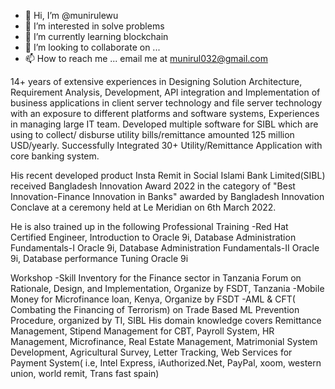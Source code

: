 - 👋 Hi, I’m @munirulewu
- 👀 I’m interested in solve problems
- 🌱 I’m currently learning blockchain
- 💞️ I’m looking to collaborate on ...
- 📫 How to reach me ... email me at munirul032@gmail.com

14+ years of extensive experiences in Designing Solution Architecture, Requirement Analysis, Development, API integration and Implementation of business applications in client server technology and file server technology with an exposure to different platforms and software systems, Experiences in managing large IT team. Developed multiple software for SIBL which are using to collect/ disburse utility bills/remittance amounted 125 million USD/yearly. Successfully Integrated 30+ Utility/Remittance Application with core banking system.

His recent developed product Insta Remit in Social Islami Bank Limited(SIBL) received Bangladesh Innovation Award 2022 in the category of "Best Innovation-Finance Innovation in Banks" awarded by Bangladesh Innovation Conclave at a ceremony held at Le Meridian on 6th March 2022.

He is also trained up in the following Professional Training 
 -Red Hat Certified Engineer, Introduction to Oracle 9i, Database Administration Fundamentals-I Oracle 9i, Database Administration Fundamentals-II Oracle 9i, Database performance Tuning Oracle 9i

Workshop
-Skill Inventory for the Finance sector in Tanzania Forum on Rationale, Design, and Implementation, Organize by FSDT, Tanzania
-Mobile Money for Microfinance loan, Kenya, Organize by FSDT
-AML & CFT( Combating the Financing of Terrorism) on Trade Based ML Prevention Procedure, organized by TI, SIBL
His domain knowledge covers Remittance Management, Stipend Management for CBT, Payroll System, HR Management, Microfinance, Real Estate Management, Matrimonial System Development, Agricultural Survey, Letter Tracking, Web Services for Payment System( i.e, Intel Express, iAuthorized.Net, PayPal, xoom, western union, world remit, Trans fast spain)
<!---
munirulewu/munirulewu is a ✨ special ✨ repository because its `README.md` (this file) appears on your GitHub profile.
You can click the Preview link to take a look at your changes.
--->
